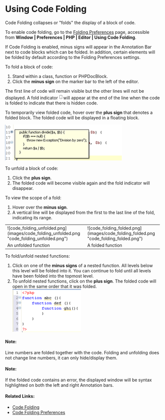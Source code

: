 # Using Code Folding

<!--context:using_code_folding-->

Code Folding collapses or "folds" the display of a block of code.

To enable code folding, go to the [Folding Preferences](../032-reference/032-preferences/040-editor/016-folding.md) page, accessible from **Window | Preferences | PHP | Editor | Using Code Folding**.

If Code Folding is enabled, minus signs will appear in the Annotation Bar next to code blocks which can be folded. In addition, certain elements will be folded by default according to the Folding Preferences settings.

<!--ref-start-->

To fold a block of code:

 1. Stand within a class, function or PHPDocBlock.
 2. Click the **minus sign** on the marker bar to the left of the editor.

The first line of code will remain visible but the other lines will not be displayed. A fold indicator ![code_folding_indicator.png](images/code_folding_indicator.png "code_folding_indicator.png")will appear at the end of the line when the code is folded to indicate that there is hidden code.

To temporarily view folded code, hover over the **plus sign** that denotes a folded block. The folded code will be displayed in a floating block.

![code_folding_hover.png](images/code_folding_hover.png "code_folding_hover.png")

<!--ref-end-->

<!--ref-start-->

To unfold a block of code:

 1. Click the **plus sign**.
 2. The folded code will become visible again and the fold indicator will disappear.

To view the scope of a fold:

 1. Hover over the **minus sign**.
 2. A vertical line will be displayed from the first to the last line of the fold, indicating its range.

<!--ref-end-->

<table>
<tr><td>![code_folding_unfolded.png](images/code_folding_unfolded.png "code_folding_unfolded.png")</td>

<td>![code_folding_folded.png](images/code_folding_folded.png "code_folding_folded.png")</td></tr>

<tr><td>An unfolded function</td>

<td>A folded function</td></tr>

</table>

<!--ref-start-->

To fold/unfold nested functions:

 1. Click on one of the **minus signs** of a nested function. All levels below this level will be folded into it. You can continue to fold until all levels have been folded into the topmost level.
 2. To unfold nested functions, click on the **plus sign**. The folded code will open in the same order that it was folded. <br />![folding_nested_functions.png](images/folding_nested_functions.png "folding_nested_functions.png")

<!--ref-end-->

<!--note-start-->

#### Note:

Line numbers are folded together with the code. Folding and unfolding does not change line numbers, it can only hide/display them.

<!--note-end-->

<!--note-start-->

#### Note:

If the folded code contains an error, the displayed window will be syntax highlighted on both the left and right Annotation bars.

<!--note-end-->

<!--links-start-->

#### Related Links:

 * [Code Folding](../016-concepts/056-code_folding.md)
 * [Code Folding Preferences](../032-reference/032-preferences/040-editor/016-folding.md)

<!--links-end-->
